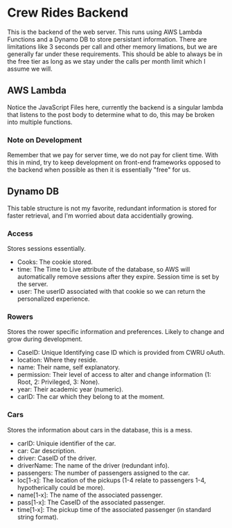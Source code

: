 # Crew Rides Backend 
This is the backend of the web server. This runs using AWS Lambda Functions and a Dynamo DB to store persistant information. There are limitations like 3 seconds per call and other memory limations, but we are generally far under these requirements. This should be able to always be in the free tier as long as we stay under the calls per month limit which I assume we will. 

## AWS Lambda
Notice the JavaScript Files here, currently the backend is a singular lambda that listens to the post body to determine what to do, this may be broken into multiple functions. 

### Note on Development
Remember that we pay for server time, we do not pay for client time. With this in mind, try to keep development on front-end frameworks opposed to the backend when possible as then it is essentially "free" for us. 

## Dynamo DB 
This table structure is not my favorite, redundant information is stored for faster retrieval, and I'm worried about data accidentially growing. 

### Access
Stores sessions essentially. 
- Cooks: The cookie stored.
- time: The Time to Live attribute of the database, so AWS will automatically remove sessions after they expire. Session time is set by the server. 
- user: The userID associated with that cookie so we can return the personalized experience. 

### Rowers
Stores the rower specific information and preferences. Likely to change and grow during development. 
- CaseID: Unique Identifying case ID which is provided from CWRU oAuth.
- location: Where they reside. 
- name: Their name, self explanatory.
- permission: Their level of access to alter and change information (1: Root, 2: Privileged, 3: None). 
- year: Their academic year (numeric). 
- carID: The car which they belong to at the moment. 

### Cars
Stores the information about cars in the database, this is a mess. 
- carID: Uniquie identifier of the car. 
- car: Car description. 
- driver: CaseID of the driver. 
- driverName: The name of the driver (redundant info). 
- passengers: The number of passengers assigned to the car. 
- loc\[1-x\]: The location of the pickups (1-4 relate to passengers 1-4, hypotherically could be more).
- name\[1-x\]: The name of the associated passenger. 
- pass\[1-x\]: The CaseID of the associated passenger. 
- time\[1-x\]: The pickup time of the associated passenger (in standard string format). 
